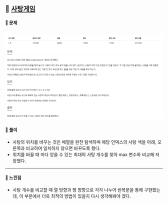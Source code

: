 ## 📖 [사탕게임](https://www.acmicpc.net/problem/3085)
#### 📍 문제
![img](./assets/3085_사탕게임.png)
---
#### 📍 풀이
- 사탕의 위치를 바꾸는 것은 배열을 완전 탐색하며 해당 인덱스의 사탕 색을 아래, 오른쪽과 비교하여 일치하지 않으면 바꾸도록 했다.
- 위치를 바꿀 때 마다 얻을 수 있는 최대의 사탕 개수를 찾아 max 변수와 비교해 저장했다.
---
#### 📍 느낀점
- 사탕 개수를 비교할 때 열 방향과 행 뱡향으로 각각 나누어 반복문을 통해 구현했는데, 이 부분에서 더욱 최적의 방법이 있을지 다시 생각해봐야 겠다. 